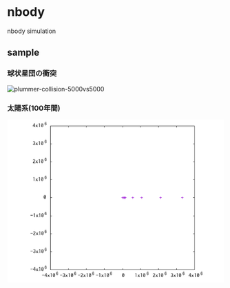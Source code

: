 # nbody
nbody simulation

## sample

### 球状星団の衝突
![plummer-collision-5000vs5000](./sample/plummer-collision-5000.gif)

### 太陽系(100年間)
![sample/solar-system-100year](./sample/solar-system-100year.gif)
